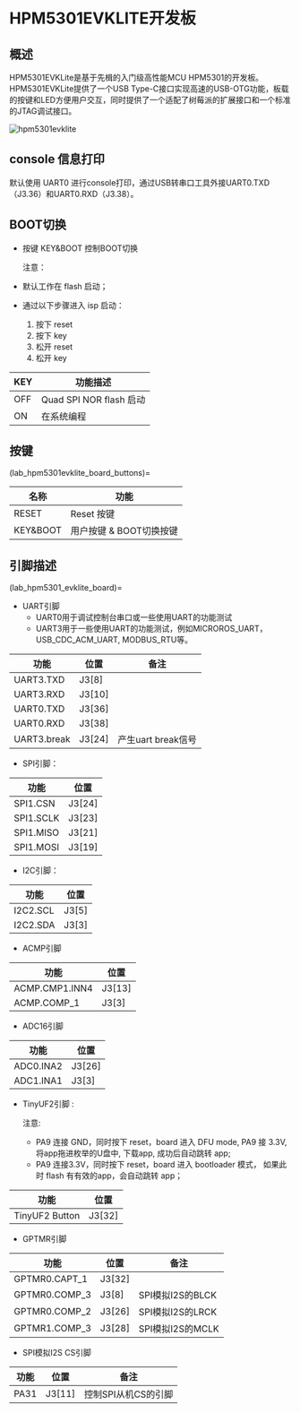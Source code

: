 # HPM5301EVKLITE开发板

## 概述

HPM5301EVKLite是基于先楫的入门级高性能MCU HPM5301的开发板。HPM5301EVKLite提供了一个USB Type-C接口实现高速的USB-OTG功能，板载的按键和LED方便用户交互，同时提供了一个适配了树莓派的扩展接口和一个标准的JTAG调试接口。

![hpm5301evklite](doc/hpm5301evklite.png "hpm5301evklite")

## console 信息打印

默认使用 UART0 进行console打印，通过USB转串口工具外接UART0.TXD（J3.36）和UART0.RXD（J3.38）。

## BOOT切换

- 按键 KEY&BOOT 控制BOOT切换

  注意：
- 默认工作在 flash 启动；
- 通过以下步骤进入 isp 启动：
  1. 按下 reset
  2. 按下 key
  3. 松开 reset
  4. 松开 key

|    KEY   | 功能描述                |
| -------- | ----------------------- |
|    OFF   | Quad SPI NOR flash 启动 |
|    ON    | 在系统编程               |

## 按键

(lab_hpm5301evklite_board_buttons)=

| 名称     | 功能                         |
| -------- | --------------------------- |
| RESET    | Reset 按键                   |
| KEY&BOOT | 用户按键 & BOOT切换按键      |

## 引脚描述

(lab_hpm5301_evklite_board)=

- UART引脚
  - UART0用于调试控制台串口或一些使用UART的功能测试
  - UART3用于一些使用UART的功能测试，例如MICROROS_UART，USB_CDC_ACM_UART, MODBUS_RTU等。

| 功能      | 位置   | 备注     |
| --------- | ------ |  ------ |
| UART3.TXD | J3[8]  |
| UART3.RXD | J3[10] |
| UART0.TXD | J3[36] |
| UART0.RXD | J3[38] |
| UART3.break | J3[24]  | 产生uart break信号|

- SPI引脚：

| 功能      | 位置    |
| --------- | ------ |
| SPI1.CSN  | J3[24] |
| SPI1.SCLK | J3[23] |
| SPI1.MISO | J3[21] |
| SPI1.MOSI | J3[19] |

- I2C引脚：

| 功能     | 位置   |
| -------- | ------|
| I2C2.SCL | J3[5] |
| I2C2.SDA | J3[3] |

- ACMP引脚

| 功能           | 位置   |
| -------------- | ------ |
| ACMP.CMP1.INN4 | J3[13] |
| ACMP.COMP_1    | J3[3]  |

- ADC16引脚

| 功能       | 位置    |
| ---------- | ------ |
| ADC0.INA2  | J3[26] |
| ADC1.INA1  | J3[3]  |

- TinyUF2引脚 :

  注意:
  - PA9 连接 GND，同时按下 reset，board 进入 DFU mode, PA9 接 3.3V, 将app拖进枚举的U盘中, 下载app, 成功后自动跳转 app;
  - PA9 连接3.3V，同时按下 reset，board 进入 bootloader 模式， 如果此时 flash 有有效的app，会自动跳转 app；

| 功能           | 位置    |
| -------------- | ------ |
| TinyUF2 Button | J3[32] |

- GPTMR引脚

| 功能          | 位置    |  备注 |
| ------------- | -----  | ------
| GPTMR0.CAPT_1 | J3[32]  |
| GPTMR0.COMP_3 | J3[8]  | SPI模拟I2S的BLCK |
| GPTMR0.COMP_2 | J3[26] | SPI模拟I2S的LRCK |
| GPTMR1.COMP_3 | J3[28]  | SPI模拟I2S的MCLK |

- SPI模拟I2S CS引脚

| 功能 | 位置   |  备注 |
| ---- | ----- | ------ |
| PA31  | J3[11] | 控制SPI从机CS的引脚 |
